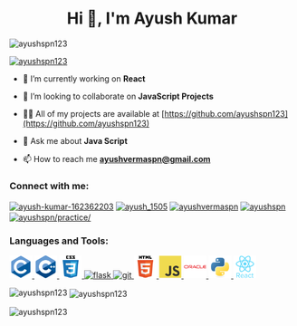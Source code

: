 <h1 align="center">Hi 👋, I'm Ayush Kumar</h1>
<p align="left"> <img src="https://komarev.com/ghpvc/?username=ayushspn123&label=Profile%20views&color=0e75b6&style=flat" alt="ayushspn123" /> </p>

<p align="left"> <a href="https://github.com/ryo-ma/github-profile-trophy"><img src="https://github-profile-trophy.vercel.app/?username=ayushspn123" alt="ayushspn123" /></a> </p>

- 🔭 I’m currently working on **React**

- 👯 I’m looking to collaborate on **JavaScript Projects**

- 👨‍💻 All of my projects are available at [https://github.com/ayushspn123](https://github.com/ayushspn123)

- 💬 Ask me about **Java Script**

- 📫 How to reach me **ayushvermaspn@gmail.com**

<h3 align="left">Connect with me:</h3>
<p align="left">
<a href="https://linkedin.com/in/ayush-kumar-162362203" target="blank"><img align="center" src="https://raw.githubusercontent.com/rahuldkjain/github-profile-readme-generator/master/src/images/icons/Social/linked-in-alt.svg" alt="ayush-kumar-162362203" height="30" width="40" /></a>
<a href="https://www.codechef.com/users/ayush_1505" target="blank"><img align="center" src="https://cdn.jsdelivr.net/npm/simple-icons@3.1.0/icons/codechef.svg" alt="ayush_1505" height="30" width="40" /></a>
<a href="https://www.hackerrank.com/ayushvermaspn" target="blank"><img align="center" src="https://raw.githubusercontent.com/rahuldkjain/github-profile-readme-generator/master/src/images/icons/Social/hackerrank.svg" alt="ayushvermaspn" height="30" width="40" /></a>
<a href="https://www.leetcode.com/ayushspn" target="blank"><img align="center" src="https://raw.githubusercontent.com/rahuldkjain/github-profile-readme-generator/master/src/images/icons/Social/leet-code.svg" alt="ayushspn" height="30" width="40" /></a>
<a href="https://auth.geeksforgeeks.org/user/ayushspn/practice/" target="blank"><img align="center" src="https://raw.githubusercontent.com/rahuldkjain/github-profile-readme-generator/master/src/images/icons/Social/geeks-for-geeks.svg" alt="ayushspn/practice/" height="30" width="40" /></a>
</p>

<h3 align="left">Languages and Tools:</h3>
<p align="left"> <a href="https://www.cprogramming.com/" target="_blank" rel="noreferrer"> <img src="https://raw.githubusercontent.com/devicons/devicon/master/icons/c/c-original.svg" alt="c" width="40" height="40"/> </a> <a href="https://www.w3schools.com/cpp/" target="_blank" rel="noreferrer"> <img src="https://raw.githubusercontent.com/devicons/devicon/master/icons/cplusplus/cplusplus-original.svg" alt="cplusplus" width="40" height="40"/> </a> <a href="https://www.w3schools.com/css/" target="_blank" rel="noreferrer"> <img src="https://raw.githubusercontent.com/devicons/devicon/master/icons/css3/css3-original-wordmark.svg" alt="css3" width="40" height="40"/> </a> <a href="https://flask.palletsprojects.com/" target="_blank" rel="noreferrer"> <img src="https://www.vectorlogo.zone/logos/pocoo_flask/pocoo_flask-icon.svg" alt="flask" width="40" height="40"/> </a> <a href="https://git-scm.com/" target="_blank" rel="noreferrer"> <img src="https://www.vectorlogo.zone/logos/git-scm/git-scm-icon.svg" alt="git" width="40" height="40"/> </a> <a href="https://www.w3.org/html/" target="_blank" rel="noreferrer"> <img src="https://raw.githubusercontent.com/devicons/devicon/master/icons/html5/html5-original-wordmark.svg" alt="html5" width="40" height="40"/> </a> <a href="https://developer.mozilla.org/en-US/docs/Web/JavaScript" target="_blank" rel="noreferrer"> <img src="https://raw.githubusercontent.com/devicons/devicon/master/icons/javascript/javascript-original.svg" alt="javascript" width="40" height="40"/> </a> <a href="https://www.oracle.com/" target="_blank" rel="noreferrer"> <img src="https://raw.githubusercontent.com/devicons/devicon/master/icons/oracle/oracle-original.svg" alt="oracle" width="40" height="40"/> </a> <a href="https://www.python.org" target="_blank" rel="noreferrer"> <img src="https://raw.githubusercontent.com/devicons/devicon/master/icons/python/python-original.svg" alt="python" width="40" height="40"/> </a> <a href="https://reactjs.org/" target="_blank" rel="noreferrer"> <img src="https://raw.githubusercontent.com/devicons/devicon/master/icons/react/react-original-wordmark.svg" alt="react" width="40" height="40"/> </a> </p>

<p><img align="left" src="https://github-readme-stats.vercel.app/api/top-langs?username=ayushspn123&show_icons=true&locale=en&layout=compact" alt="ayushspn123" /></p>

<p>&nbsp;<img align="center" src="https://github-readme-stats.vercel.app/api?username=ayushspn123&show_icons=true&locale=en" alt="ayushspn123" /></p>

<p><img align="center" src="https://github-readme-streak-stats.herokuapp.com/?user=ayushspn123&" alt="ayushspn123" /></p>
